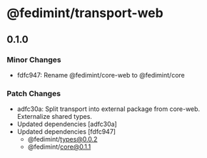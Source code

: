 # @fedimint/transport-web

## 0.1.0

### Minor Changes

- fdfc947: Rename @fedimint/core-web to @fedimint/core

### Patch Changes

- adfc30a: Split transport into external package from core-web. Externalize shared types.
- Updated dependencies [adfc30a]
- Updated dependencies [fdfc947]
  - @fedimint/types@0.0.2
  - @fedimint/core@0.1.1
